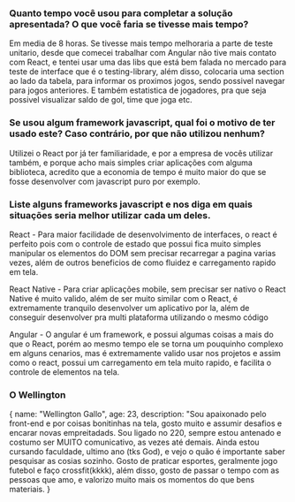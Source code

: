 ### Quanto tempo você usou para completar a solução apresentada? O que você faria se tivesse mais tempo?

Em media de 8 horas. Se tivesse mais tempo melhoraria a parte de teste unitario, desde que comecei trabalhar com Angular não tive mais contato com React, e tentei usar uma das libs que está bem falada no mercado para teste de interface que é o testing-library, além disso, colocaria uma section ao lado da tabela, para informar os proximos jogos, sendo possivel navegar para jogos anteriores. E também estatistica de jogadores, pra que seja possivel visualizar saldo de gol, time que joga etc.

### Se usou algum framework javascript, qual foi o motivo de ter usado este? Caso contrário, por que não utilizou nenhum?

Utilizei o React por já ter familiaridade, e por a empresa de vocês utilizar também, e porque acho mais simples criar aplicações com alguma biblioteca, acredito que a economia de tempo é muito maior do que se fosse desenvolver com javascript puro por exemplo.

### Liste alguns frameworks javascript e nos diga em quais situações seria melhor utilizar cada um deles.

React - Para maior facilidade de desenvolvimento de interfaces, o react é perfeito pois com o controle de estado que possui fica muito simples manipular os elementos do DOM sem precisar recarregar a pagina varias vezes, além de outros beneficios de como fluidez e carregamento rapido em tela.

React Native - Para criar aplicações mobile, sem precisar ser nativo o React Native é muito valido, além de ser muito similar com o React, é extremamente tranquilo desenvolver um aplicativo por la, além de conseguir desenvolver pra multi plataforma utilizando o mesmo código

Angular - O angular é um framework, e possui algumas coisas a mais do que o React, porém ao mesmo tempo ele se torna um pouquinho complexo em alguns cenarios, mas é extremamente valido usar nos projetos e assim como o react, possui um carregamento em tela muito rapido, e facilita o controle de elementos na tela.

### O Wellington

{
    name: "Wellington Gallo",
    age: 23,
    description: "Sou apaixonado pelo front-end e por coisas bonitinhas na tela, gosto muito e assumir desafios e encarar novas empreitadads. Sou ligado no 220, sempre estou antenado e costumo ser MUITO comunicativo, as vezes até demais. Ainda estou cursando faculdade, ultimo ano (tks God), e vejo o quão é importante saber pesquisar as cosias sozinho. Gosto de praticar esportes, geralmente jogo futebol e faço crossfit(kkkk), além disso, gosto de passar o tempo com as pessoas que amo, e valorizo muito mais os momentos do que bens materiais.
}